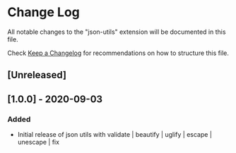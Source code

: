 # Change Log

All notable changes to the "json-utils" extension will be documented in this file.

Check [Keep a Changelog](http://keepachangelog.com/) for recommendations on how to structure this file.

## [Unreleased]

## [1.0.0] - 2020-09-03
### Added
- Initial release of json utils with validate | beautify | uglify | escape | unescape | fix
